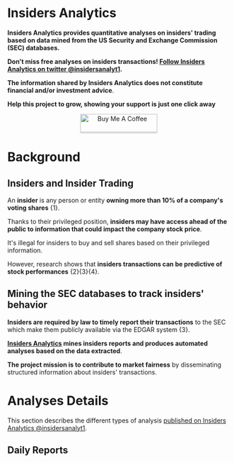# **Insiders Analytics**

**Insiders Analytics provides quantitative analyses on insiders' trading based on data mined from the US Security and Exchange Commission (SEC) databases.**

**Don't miss free analyses on insiders transactions! [Follow Insiders Analytics on twitter @insidersanalyt1](https://twitter.com/insidersanalyt1).**

**The information shared by Insiders Analytics does not constitute financial and/or investment advice**.

**Help this project to grow, showing your support is just one click away**

<div style="text-align: center">
  <a href="https://www.buymeacoffee.com/elioami" target="_blank"><img src="https://www.buymeacoffee.com/assets/img/custom_images/orange_img.png" alt="Buy Me A Coffee" style="height: 41px !important;width: 174px !important;box-shadow: 0px 3px 2px 0px rgba(190, 190, 190, 0.5) !important;-webkit-box-shadow: 0px 3px 2px 0px rgba(190, 190, 190, 0.5) !important;" ></a>
</div>

# **Background**

## Insiders and Insider Trading

An **insider** is any person or entity **owning more than 10% of a company's voting shares** {1}. 

Thanks to their privileged position, **insiders may have access ahead of the public to information that could impact the company stock price**. 

It's illegal for insiders to buy and sell shares based on their privileged information. 

However, research shows that **insiders transactions can be predictive of stock performances** {2}{3}{4}.

## Mining the SEC databases to track insiders' behavior 

**Insiders are required by law to timely report their transactions** to the SEC which make them publicly available via the EDGAR system {3}.

**[Insiders Analytics](https://twitter.com/insidersanalyt1) mines insiders reports and produces automated analyses based on the data extracted**. 

**The project mission is to contribute to market fairness** by disseminating structured information about insiders' transactions. 


# **Analyses Details**

This section describes the different types of analysis [published on Insiders Analytics @insidersanalyt1](https://twitter.com/insidersanalyt1). 

## Daily Reports





